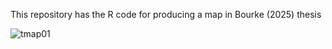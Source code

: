 This repository has the R code for producing a map in Bourke (2025) thesis

![tmap01](https://github.com/user-attachments/assets/2fdd4996-ae36-4b33-a2f7-d3c5475dcf32)
